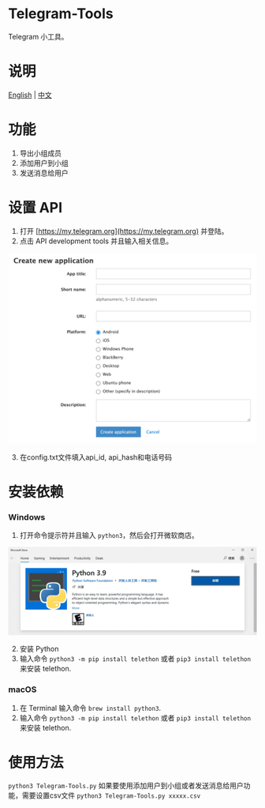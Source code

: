 # Telegram-Tools
Telegram 小工具。

# 说明
[English](README.md) | [中文](README-zh.md)


# 功能
1. 导出小组成员
2. 添加用户到小组
3. 发送消息给用户

# 设置 API
1. 打开 [https://my.telegram.org](https://my.telegram.org) 并登陆。
2. 点击 API development tools 并且输入相关信息。
<img src="Instructions/1.png" width="550px">

3. 在config.txt文件填入api_id, api_hash和电话号码

# 安装依赖
### Windows
1. 打开命令提示符并且输入 ```python3```，然后会打开微软商店。
<img src="Instructions/2.png" width="750px">

2. 安装 Python
3. 输入命令 ```python3 -m pip install telethon``` 或者 ```pip3 install telethon``` 来安装 telethon.

### macOS
1. 在 Terminal 输入命令 ```brew install python3```.
2. 输入命令 ```python3 -m pip install telethon``` 或者 ```pip3 install telethon``` 来安装 telethon.

# 使用方法
```python3 Telegram-Tools.py```
如果要使用添加用户到小组或者发送消息给用户功能，需要设置csv文件
```python3 Telegram-Tools.py xxxxx.csv```
